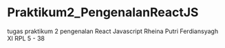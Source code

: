 # Praktikum2_PengenalanReactJS
tugas praktikum 2 pengenalan React Javascript
Rheina Putri Ferdiansyagh XI RPL 5 - 38
